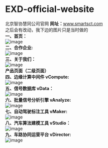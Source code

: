 # EXD-official-website
北京智协慧同公司官网
<strong>网址：</strong>www.smartsct.com</br>
			之后会有改动，我下边的图片只是当时做的</br>
		<strong>一、首页：</strong></br>
			![image](https://github.com/xiaola66/EXD-official-website/blob/master/photo/index.jpg)</br>
		<strong>二、合作企业:</strong></br>
			![image](https://github.com/xiaola66/EXD-official-website/blob/master/photo/Cooperation.jpg)</br>
			<strong>三、关于我们：</strong></br>
			![image](https://github.com/xiaola66/EXD-official-website/blob/master/photo/About-us.png)</br>
			<strong>产品页面（二级页面）</strong></br>
		<strong>四、边缘计算中间件 vCompute:</strong></br>
			![image](https://github.com/xiaola66/EXD-official-website/blob/master/photo/vCompute.jpg)</br>
			<strong>五、信号数据库 vData：</strong></br>
			![image](https://github.com/xiaola66/EXD-official-website/blob/master/photo/vData.png)</br>
		<strong>六、批量信号分析引擎 vAnalyze:</strong></br>
			![image](https://github.com/xiaola66/EXD-official-website/blob/master/photo/vAnalyze.png)</br>
			<strong>七、自动驾驶标注工具 vMaker:</strong></br>
			![image](https://github.com/xiaola66/EXD-official-website/blob/master/photo/vMaker.png)</br>
			<strong>八、汽车算法建模工具 vStudio：</strong></br>
			![image](https://github.com/xiaola66/EXD-official-website/blob/master/photo/vStudio.png)</br>
		<strong>九、车路协同运营平台 vDirector:</strong></br>
			![image](https://github.com/xiaola66/EXD-official-website/blob/master/photo/vDirector.png)</br>
